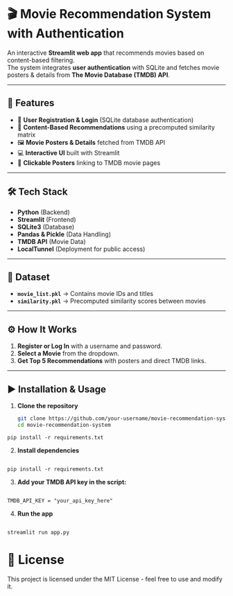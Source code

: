 # 🎬 Movie Recommendation System with Authentication

An interactive **Streamlit web app** that recommends movies based on content-based filtering.  
The system integrates **user authentication** with SQLite and fetches movie posters & details from **The Movie Database (TMDB) API**.

---

## 🚀 Features
- 🔑 **User Registration & Login** (SQLite database authentication)
- 🎯 **Content-Based Recommendations** using a precomputed similarity matrix
- 🖼 **Movie Posters & Details** fetched from TMDB API
- 💻 **Interactive UI** built with Streamlit
- 🔗 **Clickable Posters** linking to TMDB movie pages

---

## 🛠 Tech Stack
- **Python** (Backend)
- **Streamlit** (Frontend)
- **SQLite3** (Database)
- **Pandas & Pickle** (Data Handling)
- **TMDB API** (Movie Data)
- **LocalTunnel** (Deployment for public access)

---

## 📂 Dataset
- **`movie_list.pkl`** → Contains movie IDs and titles
- **`similarity.pkl`** → Precomputed similarity scores between movies

---

## ⚙️ How It Works
1. **Register or Log In** with a username and password.
2. **Select a Movie** from the dropdown.
3. **Get Top 5 Recommendations** with posters and direct TMDB links.

---

## ▶️ Installation & Usage

1. **Clone the repository**
   ```bash
   git clone https://github.com/your-username/movie-recommendation-system.git
   cd movie-recommendation-system

```
pip install -r requirements.txt

```

2. **Install dependencies**
   ```bash
```
pip install -r requirements.txt
```

3. **Add your TMDB API key in the script:**
   ```bash
```
TMDB_API_KEY = "your_api_key_here"
```

4. **Run the app**
   ```bash
```
streamlit run app.py
```

# 📜 License
This project is licensed under the MIT License - feel free to use and modify it.
